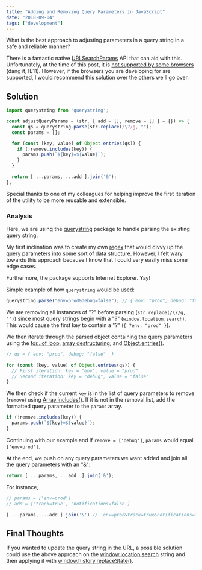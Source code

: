 ```yaml
---
title: "Adding and Removing Query Parameters in JavaScript"
date: "2018-09-04"
tags: ["development"]
---
```


What is the best approach to adjusting parameters in a query string in a safe and reliable manner?

There is a fantastic native [URLSearchParams](https://developer.mozilla.org/en-US/docs/Web/API/URLSearchParams) API that can aid with this. Unfortunately, at the time of this post, it is [not supported by some browsers](https://caniuse.com/#feat=urlsearchparams) (dang it, IE11). However, if the browsers you are developing for are supported, I would recommend this solution over the others we'll go over.


## Solution

```js
import querystring from 'querystring';

const adjustQueryParams = (str, { add = [], remove = [] } = {}) => {
  const qs = querystring.parse(str.replace(/\?/g, "");
  const params = [];

  for (const [key, value] of Object.entries(qs)) {
    if (!remove.includes(key)) {
      params.push(`${key}=${value}`);
    }
  }

  return [ ...params, ...add ].join('&');
};
```

Special thanks to one of my colleagues for helping improve the first iteration of the utility to be more reusable and extensible.

### Analysis

Here, we are using the [querystring](https://github.com/Gozala/querystring#readme) package to handle parsing the existing query string.

My first inclination was to create my own [regex](https://developer.mozilla.org/en-US/docs/Web/JavaScript/Guide/Regular_Expressions) that would divvy up the query parameters into some sort of data structure. However, I felt wary towards this approach because I know that I could very easily miss some edge cases.

Furthermore, the package supports Internet Explorer. Yay!

Simple example of how `querystring` would be used:

```js
querystring.parse("env=prod&debug=false"); // { env: "prod", debug: "false"  }
```

We are removing all instances of "?" before parsing (`str.replace(/\?/g, "")`) since most query strings begin with a "?" (`window.location.search`). This would cause the first key to contain a "?" (`{ ?env: "prod" }`).

We then iterate through the parsed object containing the query parameters using the [for...of loop](https://developer.mozilla.org/en-US/docs/Web/JavaScript/Reference/Statements/for...of), [array destructuring](https://developer.mozilla.org/en-US/docs/Web/JavaScript/Reference/Operators/Destructuring_assignment), and [Object.entries()](https://developer.mozilla.org/en-US/docs/Web/JavaScript/Reference/Global_Objects/Object/entries).

```js
// qs = { env: "prod", debug: "false"  }

for (const [key, value] of Object.entries(qs)) {
  // First iteration: key = "env", value = "prod"
  // Second iteration: key = "debug", value = "false"
}
```

We then check if the current `key` is in the list of query parameters to remove (`remove`) using [Array.includes()](https://developer.mozilla.org/en-US/docs/Web/JavaScript/Reference/Global_Objects/Array/includes). If it is not in the removal list, add the formatted query parameter to the `params` array.

```js
if (!remove.includes(key)) {
  params.push(`${key}=${value}`);
}
```

Continuing with our example and if `remove = ['debug']`, `params` would equal `['env=prod']`.

At the end, we push on any query parameters we want added and join all the query parameters with an "&":

```js
return [ ...params, ...add  ].join('&');
```

For instance,

```js
// params = ['env=prod']
// add = ['track=true', 'notifications=false']

[ ...params, ...add ].join('&') // 'env=prod&track=true&notifications=false'
```

## Final Thoughts

If you wanted to update the query string in the URL, a possible solution could use the above approach on the [window.location.search](https://developer.mozilla.org/en-US/docs/Web/API/HTMLHyperlinkElementUtils/search) string and then applying it with [window.history.replaceState()](https://developer.mozilla.org/en-US/docs/Web/API/History_API).
